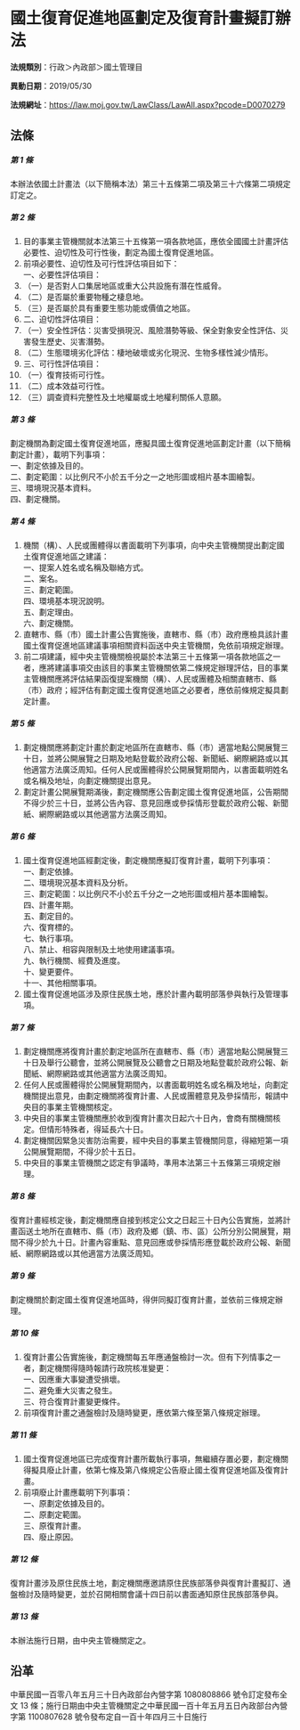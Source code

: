 # 國土復育促進地區劃定及復育計畫擬訂辦法




**法規類別**：行政＞內政部＞國土管理目

**異動日期**：2019/05/30  

**法規網址**：https://law.moj.gov.tw/LawClass/LawAll.aspx?pcode=D0070279



## 法條
##### 第 1 條
本辦法依國土計畫法（以下簡稱本法）第三十五條第二項及第三十六條第二項規定訂定之。

##### 第 2 條
1. 目的事業主管機關就本法第三十五條第一項各款地區，應依全國國土計畫評估必要性、迫切性及可行性後，劃定為國土復育促進地區。
1. 前項必要性、迫切性及可行性評估項目如下：  
一、必要性評估項目：
1. （一）是否對人口集居地區或重大公共設施有潛在性威脅。
1. （二）是否屬於重要物種之棲息地。
1. （三）是否屬於具有重要生態功能或價值之地區。
1. 二、迫切性評估項目：
1. （一）安全性評估：災害受損現況、風險潛勢等級、保全對象安全性評估、災害發生歷史、災害潛勢。
1. （二）生態環境劣化評估：棲地破壞或劣化現況、生物多樣性減少情形。
1. 三、可行性評估項目：
1. （一）復育技術可行性。
1. （二）成本效益可行性。
1. （三）調查資料完整性及土地權屬或土地權利關係人意願。

##### 第 3 條
劃定機關為劃定國土復育促進地區，應擬具國土復育促進地區劃定計畫（以下簡稱劃定計畫），載明下列事項：  
一、劃定依據及目的。  
二、劃定範圍：以比例尺不小於五千分之一之地形圖或相片基本圖繪製。  
三、環境現況基本資料。  
四、劃定機關。

##### 第 4 條
1. 機關（構）、人民或團體得以書面載明下列事項，向中央主管機關提出劃定國土復育促進地區之建議：  
一、提案人姓名或名稱及聯絡方式。  
二、案名。  
三、劃定範圍。  
四、環境基本現況說明。  
五、劃定理由。  
六、劃定機關。
1. 直轄市、縣（市）國土計畫公告實施後，直轄市、縣（市）政府應檢具該計畫國土復育促進地區建議事項相關資料函送中央主管機關，免依前項規定辦理。
1. 前二項建議，經中央主管機關檢視屬於本法第三十五條第一項各款地區之一者，應將建議事項交由該目的事業主管機關依第二條規定辦理評估，目的事業主管機關應將評估結果函復提案機關（構）、人民或團體及相關直轄市、縣（市）政府；經評估有劃定國土復育促進地區之必要者，應依前條規定擬具劃定計畫。

##### 第 5 條
1. 劃定機關應將劃定計畫於劃定地區所在直轄市、縣（市）適當地點公開展覽三十日，並將公開展覽之日期及地點登載於政府公報、新聞紙、網際網路或以其他適當方法廣泛周知。任何人民或團體得於公開展覽期間內，以書面載明姓名或名稱及地址，向劃定機關提出意見。
1. 劃定計畫公開展覽期滿後，劃定機關應公告劃定國土復育促進地區，公告期間不得少於三十日，並將公告內容、意見回應或參採情形登載於政府公報、新聞紙、網際網路或以其他適當方法廣泛周知。

##### 第 6 條
1. 國土復育促進地區經劃定後，劃定機關應擬訂復育計畫，載明下列事項：  
一、劃定依據。  
二、環境現況基本資料及分析。  
三、劃定範圍：以比例尺不小於五千分之一之地形圖或相片基本圖繪製。  
四、計畫年期。  
五、劃定目的。  
六、復育標的。  
七、執行事項。  
八、禁止、相容與限制及土地使用建議事項。  
九、執行機關、經費及進度。  
十、變更要件。  
十一、其他相關事項。
1. 國土復育促進地區涉及原住民族土地，應於計畫內載明部落參與執行及管理事項。

##### 第 7 條
1. 劃定機關應將復育計畫於劃定地區所在直轄市、縣（市）適當地點公開展覽三十日及舉行公聽會，並將公開展覽及公聽會之日期及地點登載於政府公報、新聞紙、網際網路或其他適當方法廣泛周知。
1. 任何人民或團體得於公開展覽期間內，以書面載明姓名或名稱及地址，向劃定機關提出意見，由劃定機關將復育計畫、人民或團體意見及參採情形，報請中央目的事業主管機關核定。
1. 中央目的事業主管機關應於收到復育計畫次日起六十日內，會商有關機關核定。但情形特殊者，得延長六十日。
1. 劃定機關因緊急災害防治需要，經中央目的事業主管機關同意，得縮短第一項公開展覽期間，不得少於十五日。
1. 中央目的事業主管機關之認定有爭議時，準用本法第三十五條第三項規定辦理。

##### 第 8 條
復育計畫經核定後，劃定機關應自接到核定公文之日起三十日內公告實施，並將計畫函送土地所在直轄市、縣（市）政府及鄉（鎮、市、區）公所分別公開展覽，期間不得少於九十日。計畫內容重點、意見回應或參採情形應登載於政府公報、新聞紙、網際網路或以其他適當方法廣泛周知。

##### 第 9 條
劃定機關於劃定國土復育促進地區時，得併同擬訂復育計畫，並依前三條規定辦理。

##### 第 10 條
1. 復育計畫公告實施後，劃定機關每五年應通盤檢討一次。但有下列情事之一者，劃定機關得隨時報請行政院核准變更：  
一、因應重大事變遭受損壞。  
二、避免重大災害之發生。  
三、符合復育計畫變更條件。
1. 前項復育計畫之通盤檢討及隨時變更，應依第六條至第八條規定辦理。

##### 第 11 條
1. 國土復育促進地區已完成復育計畫所載執行事項，無繼續存置必要，劃定機關得擬具廢止計畫，依第七條及第八條規定公告廢止國土復育促進地區及復育計畫。
1. 前項廢止計畫應載明下列事項：  
一、原劃定依據及目的。  
二、原劃定範圍。  
三、原復育計畫。  
四、廢止原因。

##### 第 12 條
復育計畫涉及原住民族土地，劃定機關應邀請原住民族部落參與復育計畫擬訂、通盤檢討及隨時變更，並於召開相關會議十四日前以書面通知原住民族部落參與。

##### 第 13 條
本辦法施行日期，由中央主管機關定之。

## 沿革
中華民國一百零八年五月三十日內政部台內營字第 1080808866 號令訂定發布全文 13 條；施行日期由中央主管機關定之中華民國一百十年五月五日內政部台內營字第 1100807628 號令發布定自一百十年四月三十日施行
